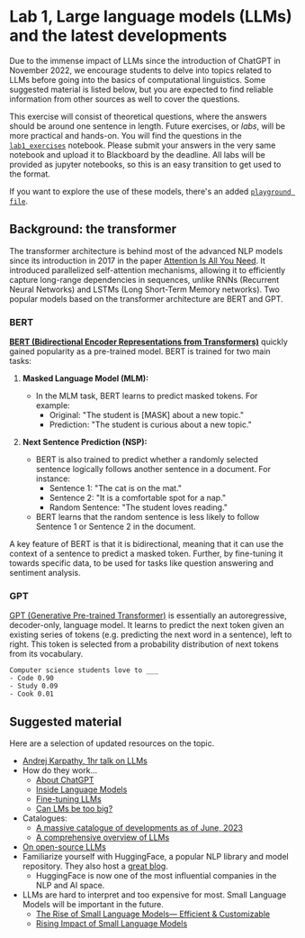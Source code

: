 # Lab 1, Large language models (LLMs) and the latest developments
Due to the immense impact of LLMs since the introduction of ChatGPT in November 2022, we encourage students to delve into topics related to LLMs before going into the basics of computational linguistics. Some suggested material is listed below, but you are expected to find reliable information from other sources as well to cover the questions.

This exercise will consist of theoretical questions, where the answers should be around one sentence in length. Future exercises, or *labs*, will be more practical and hands-on. You will find the questions in the [`lab1_exercises`](lab1_exercises.ipynb) notebook. Please submit your answers in the very same notebook and upload it to Blackboard by the deadline. All labs will be provided as jupyter notebooks, so this is an easy transition to get used to the format.

If you want to explore the use of these models, there's an added [`playground file`](../../examples/lab1_playground.ipynb).

## Background: the transformer
The transformer architecture is behind most of the advanced NLP models since its introduction in 2017 in the paper [Attention Is All You Need](https://proceedings.neurips.cc/paper_files/paper/2017/file/3f5ee243547dee91fbd053c1c4a845aa-Paper.pdf). It introduced parallelized self-attention mechanisms, allowing it to efficiently capture long-range dependencies in sequences, unlike RNNs (Recurrent Neural Networks) and LSTMs (Long Short-Term Memory networks). Two popular models based on the transformer architecture are BERT and GPT.

### BERT 
[**BERT (Bidirectional Encoder Representations from Transformers)**](https://aclanthology.org/N19-1423.pdf) quickly gained popularity as a pre-trained model. BERT is trained for two main tasks: 

1. **Masked Language Model (MLM):** 
   - In the MLM task, BERT learns to predict masked tokens. For example: 
     - Original: "The student is [MASK] about a new topic." 
     - Prediction: "The student is curious about a new topic." 

2. **Next Sentence Prediction (NSP):** 
   - BERT is also trained to predict whether a randomly selected sentence logically follows another sentence in a document. For instance: 
     - Sentence 1: "The cat is on the mat." 
     - Sentence 2: "It is a comfortable spot for a nap." 
     - Random Sentence: "The student loves reading." 
   - BERT learns that the random sentence is less likely to follow Sentence 1 or Sentence 2 in the document. 

A key feature of BERT is that it is bidirectional, meaning that it can use the context of a sentence to predict a masked token. Further, by fine-tuning it towards specific data, to be used for tasks like question answering and sentiment analysis.

### GPT 
[GPT (Generative Pre-trained Transformer)](https://cdn.openai.com/research-covers/language-unsupervised/language_understanding_paper.pdf) is essentially an autoregressive, decoder-only, language model. It learns to predict the next token given an existing series of tokens (e.g. predicting the next word in a sentence), left to right. This token is selected from a probability distribution of next tokens from its vocabulary. 

```
Computer science students love to ___ 
- Code 0.90 
- Study 0.09 
- Cook 0.01 
```

## Suggested material
Here are a selection of updated resources on the topic.
- [Andrej Karpathy, 1hr talk on LLMs](https://www.youtube.com/watch?v=zjkBMFhNj_g)
- How do they work...
  - [About ChatGPT](https://www.assemblyai.com/blog/how-chatgpt-actually-works/)
  - [Inside Language Models](https://lifearchitect.ai/models/)
  - [Fine-tuning LLMs](https://www.analyticsvidhya.com/blog/2023/08/fine-tuning-large-language-models/)
  - [Can LMs be too big?](https://dl.acm.org/doi/pdf/10.1145/3442188.3445922)
- Catalogues:
  - [A massive catalogue of developments as of June, 2023](https://amatriain.net/blog/transformer-models-an-introduction-and-catalog-2d1e9039f376/)
  - [A comprehensive overview of LLMs](https://github.com/humza909/LLM_Survey)
- [On open-source LLMs](https://amatriain.net/blog/opensourcellms2)
- Familiarize yourself with HuggingFace, a popular NLP library and model repository. They also host a [great blog](https://huggingface.co/blog).
  - HuggingFace is now one of the most influential companies in the NLP and AI space.
- LLMs are hard to interpret and too expensive for most. Small Language Models will be important in the future.
  - [The Rise of Small Language Models— Efficient & Customizable](https://medium.com/@bijit211987/the-rise-of-small-language-models-efficient-customizable-cb48ddee2aad)
  - [Rising Impact of Small Language Models](https://www.unite.ai/rising-impact-of-small-language-models/)